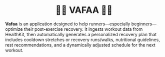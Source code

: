 <h1 align="center">🏃‍♀️  VAFAA  🏃‍♀️</h1>

<strong>Vafaa</strong> is an application designed to help runners—especially beginners—optimize their post-exercise recovery. It ingests workout data from HealthKit, then automatically generates a personalized recovery plan that includes cooldown stretches or recovery runs/walks, nutritional guidelines, rest recommendations, and a dynamically adjusted schedule for the next workout.

